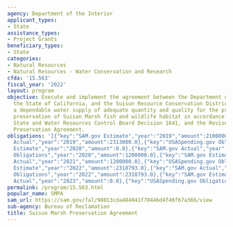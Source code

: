 ```yaml
---
agency: Department of the Interior
applicant_types:
- State
assistance_types:
- Project Grants
beneficiary_types:
- State
categories:
- Natural Resources
- Natural Resources - Water Conservation and Research
cfda: '15.563'
fiscal_year: '2022'
layout: program
objective: Execute and implement the agreement between the Department of the Interior,
  the State of California, and the Suisun Resource Conservation District to ensure
  a dependable water supply of adequate quantity and quality for the protection and
  preservation of Suisan Marsh fish and wildlife habitat in accordance with PL 99-546,
  State and Water Resources Control Board Decision 1641, and the Revised Suisun Marsh
  Preservation Agreement.
obligations: '[{"key":"SAM.gov Estimate","year":"2019","amount":2100000.0},{"key":"SAM.gov
  Actual","year":"2019","amount":2313000.0},{"key":"USASpending.gov Obligations","year":"2019","amount":2313000.0},{"key":"SAM.gov
  Estimate","year":"2020","amount":0.0},{"key":"SAM.gov Actual","year":"2020","amount":1200000.0},{"key":"USASpending.gov
  Obligations","year":"2020","amount":1200000.0},{"key":"SAM.gov Estimate","year":"2021","amount":0.0},{"key":"SAM.gov
  Actual","year":"2021","amount":1200000.0},{"key":"USASpending.gov Obligations","year":"2021","amount":0.0},{"key":"SAM.gov
  Estimate","year":"2022","amount":2318793.0},{"key":"SAM.gov Actual","year":"2022","amount":2318793.0},{"key":"USASpending.gov
  Obligations","year":"2022","amount":2318793.0},{"key":"SAM.gov Estimate","year":"2023","amount":1200000.0},{"key":"SAM.gov
  Actual","year":"2023","amount":0.0},{"key":"USASpending.gov Obligations","year":"2023","amount":1200000.0}]'
permalink: /program/15.563.html
popular_name: SMPA
sam_url: https://sam.gov/fal/98013cda484041f7844bd4f46f67a366/view
sub-agency: Bureau of Reclamation
title: Suisun Marsh Preservation Agreement
---
```

